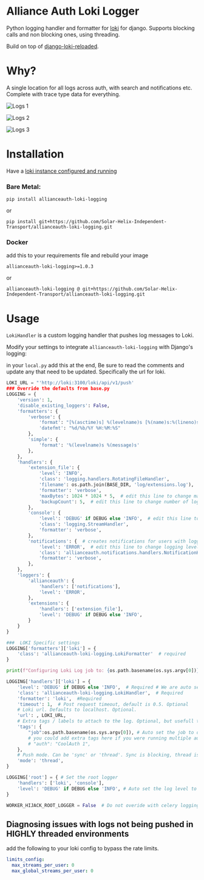 # Alliance Auth Loki Logger

Python logging handler and formatter for [loki](https://grafana.com/oss/loki/)
for django. Supports blocking calls and non blocking ones, using threading.

Build on top of [django-loki-reloaded](https://github.com/zepc007/django-loki).

# Why?

A single location for all logs across auth, with search and notifications etc. Complete with trace type data for everything. 

![Logs 1](https://i.imgur.com/rYUsSDy.png)

![Logs 2](https://i.imgur.com/maTS2qQ.png)

![Logs 3](https://i.imgur.com/YS5pJiX.png)

# Installation

Have a [loki instance configured and running](https://github.com/grafana/loki)

### Bare Metal:

```shell
pip install allianceauth-loki-logging
```

or

```shell
pip install git+https://github.com/Solar-Helix-Independent-Transport/allianceauth-loki-logging.git
```

### Docker

add this to your requirements file and rebuild your image

```
allianceauth-loki-logging>=1.0.3
```

or

```
allianceauth-loki-logging @ git+https://github.com/Solar-Helix-Independent-Transport/allianceauth-loki-logging.git
```

# Usage

`LokiHandler` is a custom logging handler that pushes log messages to Loki.

Modify your settings to integrate `allianceauth-loki-logging` with Django's logging:

in your `local.py` add this at the end, Be sure to read the comments and update any that need to be updated. Specifically the url for loki.

```python
LOKI_URL = "'http://loki:3100/loki/api/v1/push'
### Override the defaults from base.py
LOGGING = {
    'version': 1,
    'disable_existing_loggers': False,
    'formatters': {
        'verbose': {
            'format': "[%(asctime)s] %(levelname)s [%(name)s:%(lineno)s] %(message)s",
            'datefmt': "%d/%b/%Y %H:%M:%S"
        },
        'simple': {
            'format': '%(levelname)s %(message)s'
        },
    },
    'handlers': {
        'extension_file': {
            'level': 'INFO',
            'class': 'logging.handlers.RotatingFileHandler',
            'filename': os.path.join(BASE_DIR, 'log/extensions.log'),
            'formatter': 'verbose',
            'maxBytes': 1024 * 1024 * 5,  # edit this line to change max log file size
            'backupCount': 5,  # edit this line to change number of log backups
        },
        'console': {
            'level': 'DEBUG' if DEBUG else 'INFO',  # edit this line to change logging level to console
            'class': 'logging.StreamHandler',
            'formatter': 'verbose',
        },
        'notifications': {  # creates notifications for users with logging_notifications permission
            'level': 'ERROR',  # edit this line to change logging level to notifications
            'class': 'allianceauth.notifications.handlers.NotificationHandler',
            'formatter': 'verbose',
        },
    },
    'loggers': {
        'allianceauth': {
            'handlers': ['notifications'],
            'level': 'ERROR',
        },
        'extensions': {
            'handlers': ['extension_file'], 
            'level': 'DEBUG' if DEBUG else 'INFO',
        }
    }
}

###  LOKI Specific settings
LOGGING['formatters']['loki'] = {
    'class': 'allianceauth-loki-logging.LokiFormatter'  # required
}

print(f"Configuring Loki Log job to: {os.path.basename(os.sys.argv[0])}")

LOGGING['handlers']['loki'] = {
    'level': 'DEBUG' if DEBUG else 'INFO',  # Required # We are auto setting the log level to only record debug when in debug.
    'class': 'allianceauth-loki-logging.LokiHandler',  # Required
    'formatter': 'loki',  #Required
    'timeout': 1,  # Post request timeout, default is 0.5. Optional
    # Loki url. Defaults to localhost. Optional.
    'url': , LOKI_URL,
    # Extra tags / labels to attach to the log. Optional, but usefull to differentiate instances.
    'tags': {
        "job":os.path.basename(os.sys.argv[0]), # Auto set the job to differentiate between celery, gunicorn, manage.py etc.
        # you could add extra tags here if you were running multiple auths and needed to be able to tell them apart in a single loki instance eg:
        # "auth": "CoolAuth 1",
    }, 
    # Push mode. Can be 'sync' or 'thread'. Sync is blocking, thread is non-blocking. Defaults to sync. Optional.
    'mode': 'thread',
}

LOGGING['root'] = { # Set the root logger
    'handlers': ['loki', 'console'],
    'level': 'DEBUG' if DEBUG else 'INFO', # Auto set the log level to only record debug when in debug
}

WORKER_HIJACK_ROOT_LOGGER = False  # Do not overide with celery logging.
```

## Diagnosing issues with logs not being pushed in HIGHLY threaded environments

add the following to your loki config to bypass the rate limits.

```yaml
limits_config:
  max_streams_per_user: 0
  max_global_streams_per_user: 0
```